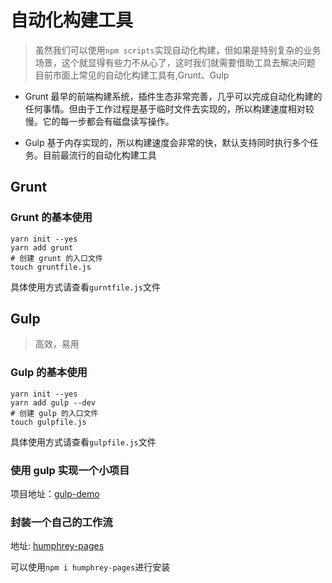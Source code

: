 # 自动化构建工具

> 虽然我们可以使用`npm scripts`实现自动化构建，但如果是特别复杂的业务场景，这个就显得有些力不从心了，这时我们就需要借助工具去解决问题
目前市面上常见的自动化构建工具有,Grunt、Gulp
- Grunt
最早的前端构建系统，插件生态非常完善，几乎可以完成自动化构建的任何事情。但由于工作过程是基于临时文件去实现的，所以构建速度相对较慢。它的每一步都会有磁盘读写操作。

- Gulp
基于内存实现的，所以构建速度会非常的快，默认支持同时执行多个任务。目前最流行的自动化构建工具

## Grunt

### Grunt 的基本使用
```shell
yarn init --yes
yarn add grunt
# 创建 grunt 的入口文件
touch gruntfile.js
```
具体使用方式请查看`gurntfile.js`文件

## Gulp
> 高效，易用

### Gulp 的基本使用
```shell
yarn init --yes
yarn add gulp --dev
# 创建 gulp 的入口文件
touch gulpfile.js
```
具体使用方式请查看`gulpfile.js`文件

### 使用 gulp 实现一个小项目

项目地址：[gulp-demo](https://github.com/Humphrey2021/gulp-demo)

### 封装一个自己的工作流
地址: [humphrey-pages](https://github.com/Humphrey2021/humphrey-pages)

可以使用`npm i humphrey-pages`进行安装
